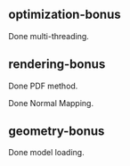 ## optimization-bonus

Done multi-threading.

## rendering-bonus

Done PDF method.

Done Normal Mapping.

## geometry-bonus

Done model loading.